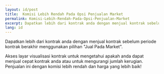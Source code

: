 ```yaml
---
layout: id/post
title:  Komisi Lebih Rendah Pada Opsi Penjualan Market
permalink: Komisi-Lebih-Rendah-Pada-Opsi-Penjualan-Market
excerpt: Dapatkan lebih dari kontrak anda dengan menjual kontrak sebelum periode kontrak berakhir menggunakan pilihan Jual Pada Market.
lang: id
---
```


Dapatkan lebih dari kontrak anda dengan menjual kontrak sebelum periode kontrak berakhir menggunakan pilihan "Jual Pada Market".

Akses layar visualisasi kontrak untuk mengetahui apakah anda dapat menjual cepat kontrak anda atau untuk mengurangi jumlah kerugian. Penjualan ini dengan komisi lebih rendah dan harga yang lebih baik!
